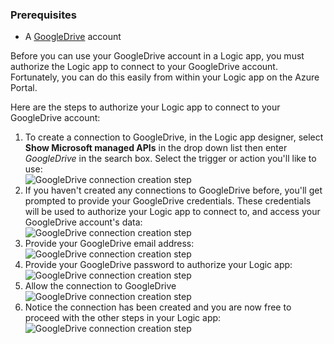 ### <a name="prerequisites"></a>Prerequisites

- A [GoogleDrive](https://www.google.com/drive/) account  


Before you can use your GoogleDrive account in a Logic app, you must authorize the Logic app to connect to your GoogleDrive account. Fortunately, you can do this easily from within your Logic app on the Azure Portal.  

Here are the steps to authorize your Logic app to connect to your GoogleDrive account:  
1. To create a connection to GoogleDrive, in the Logic app designer, select **Show Microsoft managed APIs** in the drop down list then enter *GoogleDrive* in the search box. Select the trigger or action you'll like to use:  
![GoogleDrive connection creation step](./media/connectors-create-api-googledrive/googledrive-1.png)  
2. If you haven't created any connections to GoogleDrive before, you'll get prompted to provide your GoogleDrive credentials. These credentials will be used to authorize your Logic app to connect to, and access your GoogleDrive account's data:  
![GoogleDrive connection creation step](./media/connectors-create-api-googledrive/googledrive-2.png)  
3. Provide your GoogleDrive email address:  
 ![GoogleDrive connection creation step](./media/connectors-create-api-googledrive/googledrive-3.png)  
4. Provide your GoogleDrive password to authorize your Logic app:  
![GoogleDrive connection creation step](./media/connectors-create-api-googledrive/googledrive-4.png)
5. Allow the connection to GoogleDrive  
![GoogleDrive connection creation step](./media/connectors-create-api-googledrive/googledrive-5.png)  
6. Notice the connection has been created and you are now free to proceed with the other steps in your Logic app:  
![GoogleDrive connection creation step](./media/connectors-create-api-googledrive/googledrive-6.png)  

